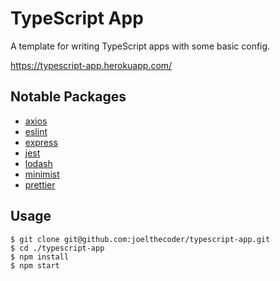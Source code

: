 # TypeScript App

A template for writing TypeScript apps with some basic config.

https://typescript-app.herokuapp.com/

## Notable Packages

- [axios](https://github.com/axios/axios)
- [eslint](https://github.com/eslint/eslint)
- [express](https://github.com/expressjs/express)
- [jest](https://github.com/facebook/jest)
- [lodash](https://github.com/lodash/lodash)
- [minimist](https://github.com/substack/minimist)
- [prettier](https://github.com/prettier/prettier)

## Usage

```shell
$ git clone git@github.com:joelthecoder/typescript-app.git
$ cd ./typescript-app
$ npm install
$ npm start
```
